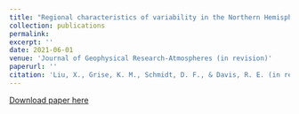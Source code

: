 ```yaml
---
title: "Regional characteristics of variability in the Northern Hemisphere wintertime polar front jet and subtropical jet in observations and CMIP6 models"
collection: publications
permalink: 
excerpt: ''
date: 2021-06-01
venue: 'Journal of Geophysical Research-Atmospheres (in revision)'
paperurl: ''
citation: 'Liu, X., Grise, K. M., Schmidt, D. F., & Davis, R. E. (in revision). Regional characteristics of variability in the Northern Hemisphere wintertime polar front jet and subtropical jet in observations and CMIP6 models. Journal of Geophysical Research-Atmospheres.'
---
```



[Download paper here](http://liuxhy.github.io/files/2021JD034876_Merged_PDF.pdf)
